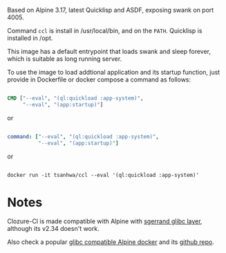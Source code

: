 Based on Alpine 3.17, latest Quicklisp and ASDF, exposing swank on port 4005.

Command `ccl` is install in /usr/local/bin, and on the `PATH`.
Quicklisp is installed in /opt.

This image has a default entrypoint that loads swank and sleep forever,
which is suitable as long running server.

To use the image to load addtional application and its startup function,
just provide in Dockerfile or docker compose a command as follows:

``` dockerfile

CMD ["--eval", "(ql:quickload :app-system)",
     "--eval", "(app:startup)"]

```
or

``` yaml

command: ["--eval", "(ql:quickload :app-system)",
          "--eval", "(app:startup)"]

```
or

``` shell

docker run -it tsanhwa/ccl --eval '(ql:quickload :app-system)'

```

Notes
======

Clozure-Cl is made compatible with Alpine with [sgerrand glibc layer][1],
although its v2.34 doesn't work.

Also check a popular [glibc compatible Alpine docker][2] and its
[github repo][3].

[1]: https://github.com/sgerrand/alpine-pkg-glibc
[2]: https://hub.docker.com/r/frolvlad/alpine-glibc/
[3]: ttps://github.com/Docker-Hub-frolvlad/docker-alpine-glibc/
